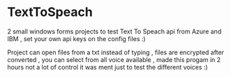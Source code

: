 # TextToSpeach

2 small windows forms projects to test Text To Speach api from Azure and IBM , set your own api keys on the config files :)

Project can open files from a txt instead of typing , files are encrypted after converted , you can select from all voice available  , made this progam in 2 hours not a lot of control it was ment just to test the different voices :)
